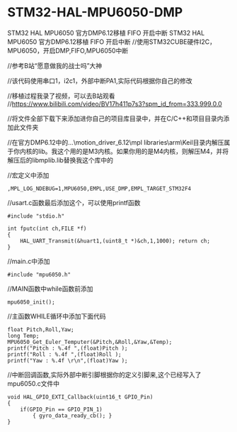 # STM32-HAL-MPU6050-DMP
STM32 HAL MPU6050 官方DMP6.12移植 FIFO 开启中断
STM32 HAL MPU6050 官方DMP6.12移植 FIFO 开启中断 //使用STM32CUBE硬件I2C，MPU6050，开启DMP,FIFO,MPU6050中断

//参考B站“愿意做我的战士吗”大神

//该代码使用串口1，i2c1，外部中断PA1,实际代码根据你自己的修改

//移植过程我录了视频，可以去B站观看 //https://www.bilibili.com/video/BV17h411p7s3?spm_id_from=333.999.0.0

//将文件全部下载下来添加进你自己的项目库目录中，并在C/C++和项目目录内添加此文件夹

//在官方DMP6.12中的...\motion_driver_6.12\mpl libraries\arm\Keil目录内解压属于你内核的lib。我这个用的是M3内核。如果你用的是M4内核，则解压M4，并将解压后的libmplib.lib替换我这个库中的

//宏定义中添加 
```
,MPL_LOG_NDEBUG=1,MPU6050,EMPL,USE_DMP,EMPL_TARGET_STM32F4
```

//usart.c函数最后添加这个，可以使用printf函数

```
#include "stdio.h"

int fputc(int ch,FILE *f) 
{ 
    HAL_UART_Transmit(&huart1,(uint8_t *)&ch,1,1000); return ch; 
} 
```

//main.c中添加
```
#include "mpu6050.h"
```

//MAIN函数中while函数前添加 
```
mpu6050_init();
```

//主函数WHILE循环中添加下面代码 
```
float Pitch,Roll,Yaw;
long Temp; 
MPU6050_Get_Euler_Temputer(&Pitch,&Roll,&Yaw,&Temp);
printf("Pitch : %.4f ",(float)Pitch ); 
printf("Roll : %.4f ",(float)Roll ); 
printf("Yaw : %.4f \r\n",(float)Yaw ); 
```

//中断回调函数,实际外部中断引脚根据你的定义引脚来,这个已经写入了mpu6050.c文件中 
```
void HAL_GPIO_EXTI_Callback(uint16_t GPIO_Pin) 
{ 
    if(GPIO_Pin == GPIO_PIN_1)
        { gyro_data_ready_cb(); }
} 
```
